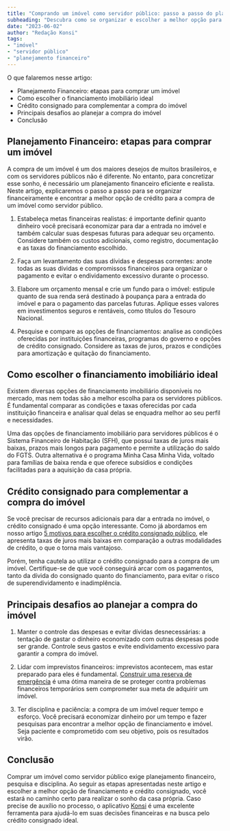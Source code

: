 ```yaml
---
title: "Comprando um imóvel como servidor público: passo a passo do planejamento financeiro e escolha do crédito"
subheading: "Descubra como se organizar e escolher a melhor opção para realizar o sonho da casa própria"
date: "2023-06-02"
author: "Redação Konsi"
tags:
- "imóvel"
- "servidor público"
- "planejamento financeiro"
---
```


O que falaremos nesse artigo:

- Planejamento Financeiro: etapas para comprar um imóvel
- Como escolher o financiamento imobiliário ideal
- Crédito consignado para complementar a compra do imóvel
- Principais desafios ao planejar a compra do imóvel
- Conclusão

## Planejamento Financeiro: etapas para comprar um imóvel

A compra de um imóvel é um dos maiores desejos de muitos brasileiros, e com os servidores públicos não é diferente. No entanto, para concretizar esse sonho, é necessário um planejamento financeiro eficiente e realista. Neste artigo, explicaremos o passo a passo para se organizar financeiramente e encontrar a melhor opção de crédito para a compra de um imóvel como servidor público.

1. Estabeleça metas financeiras realistas: é importante definir quanto dinheiro você precisará economizar para dar a entrada no imóvel e também calcular suas despesas futuras para adequar seu orçamento. Considere também os custos adicionais, como registro, documentação e as taxas do financiamento escolhido.

2. Faça um levantamento das suas dívidas e despesas correntes: anote todas as suas dívidas e compromissos financeiros para organizar o pagamento e evitar o endividamento excessivo durante o processo.

3. Elabore um orçamento mensal e crie um fundo para o imóvel: estipule quanto de sua renda será destinado à poupança para a entrada do imóvel e para o pagamento das parcelas futuras. Aplique esses valores em investimentos seguros e rentáveis, como títulos do Tesouro Nacional.

4. Pesquise e compare as opções de financiamentos: analise as condições oferecidas por instituições financeiras, programas do governo e opções de crédito consignado. Considere as taxas de juros, prazos e condições para amortização e quitação do financiamento.

## Como escolher o financiamento imobiliário ideal

Existem diversas opções de financiamento imobiliário disponíveis no mercado, mas nem todas são a melhor escolha para os servidores públicos. É fundamental comparar as condições e taxas oferecidas por cada instituição financeira e analisar qual delas se enquadra melhor ao seu perfil e necessidades.

Uma das opções de financiamento imobiliário para servidores públicos é o Sistema Financeiro de Habitação (SFH), que possui taxas de juros mais baixas, prazos mais longos para pagamento e permite a utilização do saldo do FGTS. Outra alternativa é o programa Minha Casa Minha Vida, voltado para famílias de baixa renda e que oferece subsídios e condições facilitadas para a aquisição da casa própria.

## Crédito consignado para complementar a compra do imóvel

Se você precisar de recursos adicionais para dar a entrada no imóvel, o crédito consignado é uma opção interessante. Como já abordamos em nosso artigo [5 motivos para escolher o crédito consignado público](https://konsi.com.br/postagens/5-motivos-para-escolher-o-credito-consignado-publico), ele apresenta taxas de juros mais baixas em comparação a outras modalidades de crédito, o que o torna mais vantajoso.

Porém, tenha cautela ao utilizar o crédito consignado para a compra de um imóvel. Certifique-se de que você conseguirá arcar com os pagamentos, tanto da dívida do consignado quanto do financiamento, para evitar o risco de superendividamento e inadimplência.

## Principais desafios ao planejar a compra do imóvel

1. Manter o controle das despesas e evitar dívidas desnecessárias: a tentação de gastar o dinheiro economizado com outras despesas pode ser grande. Controle seus gastos e evite endividamento excessivo para garantir a compra do imóvel.

2. Lidar com imprevistos financeiros: imprevistos acontecem, mas estar preparado para eles é fundamental. [Construir uma reserva de emergência](https://konsi.com.br/postagens/a-importncia-da-reserva-de-emergncia-e-como-constru-la-com-inteligncia-financeira) é uma ótima maneira de se proteger contra problemas financeiros temporários sem comprometer sua meta de adquirir um imóvel.

3. Ter disciplina e paciência: a compra de um imóvel requer tempo e esforço. Você precisará economizar dinheiro por um tempo e fazer pesquisas para encontrar a melhor opção de financiamento e imóvel. Seja paciente e comprometido com seu objetivo, pois os resultados virão.

## Conclusão

Comprar um imóvel como servidor público exige planejamento financeiro, pesquisa e disciplina. Ao seguir as etapas apresentadas neste artigo e escolher a melhor opção de financiamento e crédito consignado, você estará no caminho certo para realizar o sonho da casa própria. Caso precise de auxílio no processo, o aplicativo [Konsi](https://konsi.com.br/download-aplicativo) é uma excelente ferramenta para ajudá-lo em suas decisões financeiras e na busca pelo crédito consignado ideal.